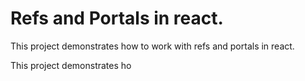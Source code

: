 # Refs and Portals in react.
This project demonstrates how to work with refs and portals in react.

This project demonstrates ho